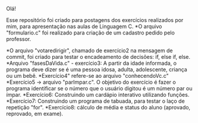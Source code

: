 Olá!

Esse repositório foi criado para postagens dos exercícios realizados por mim, para apresentação nas aulas de Linguagem C.
*O arquivo "formulario.c" foi realizado para criação de um cadastro pedido pelo professor.

*O arquivo "votaredirigir", chamado de exercício2 na mensagem de commit, foi criado para testar o encadeamento de decisões: if, else if, else.
*Arquivo "fasesDaVida.c" - exercício3: A partir da idade informada, o programa deve dizer se é uma pessoa idosa, adulta, adolescente, criança ou um bebê.
*Exercício4" refere-se ao arquivo "conhecendoVc.c"
*Exercício5 -> arquivo "parImpar.c". O objetivo do exercício é fazer o programa identificar se o número que o usuário digitou é um número par ou ímpar. 
*Exercício6: Construindo um cardápio interativo utilizando funções.
*Exercício7: Construindo um programa de tabuada, para testar o laço de repetição "for".
*Exercício8: cálculo de média e status do aluno (aprovado, reprovado, em exame).
